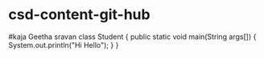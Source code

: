 # csd-content-git-hub
#kaja Geetha sravan
class Student
{
public static void main(String args[])
{
System.out.println("Hi Hello");
}
}
